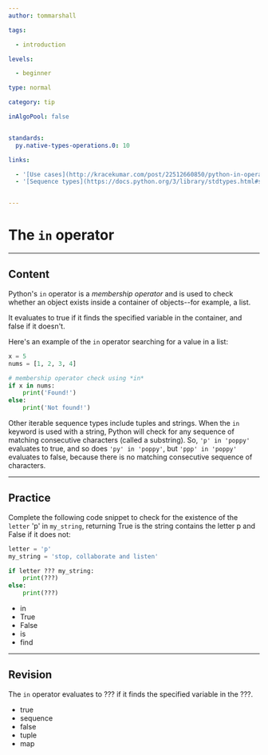 ```yaml
---
author: tommarshall

tags: 

  - introduction

levels:

  - beginner

type: normal

category: tip

inAlgoPool: false


standards:
  py.native-types-operations.0: 10

links:

  - '[Use cases](http://kracekumar.com/post/22512660850/python-in-operator-use-cases){website}'
  - '[Sequence types](https://docs.python.org/3/library/stdtypes.html#sequence-types-list-tuple-range){website}'


---
```


# The `in` operator

---
## Content

Python's `in` operator is a *membership operator* and is used to check whether an object exists inside a container of objects--for example, a list. 

It evaluates to true if it finds the specified variable in the container, and false if it doesn't.

Here's an example of the `in` operator searching for a value in a list:

```python
x = 5
nums = [1, 2, 3, 4]

# membership operator check using *in*
if x in nums:
    print('Found!')
else:
    print('Not found!')


```

Other iterable sequence types include tuples and strings. When the `in` keyword is used with a string, Python will check for any sequence of matching consecutive characters (called a substring). So, `'p' in 'poppy'` evaluates to true, and so does `'py' in 'poppy'`, but `'ppp' in 'poppy'` evaluates to false, because there is no matching consecutive sequence of characters. 

---
## Practice

Complete the following code snippet to check for the existence of the `letter` 'p' in `my_string`, returning True is the string contains the letter p and False if it does not:

```python
letter = 'p'
my_string = 'stop, collaborate and listen'

if letter ??? my_string:
    print(???)
else:
    print(???)
```

* in
* True
* False
* is
* find

---
## Revision

The `in` operator evaluates to ??? if it finds the specified variable in the ???.


* true
* sequence
* false
* tuple
* map
